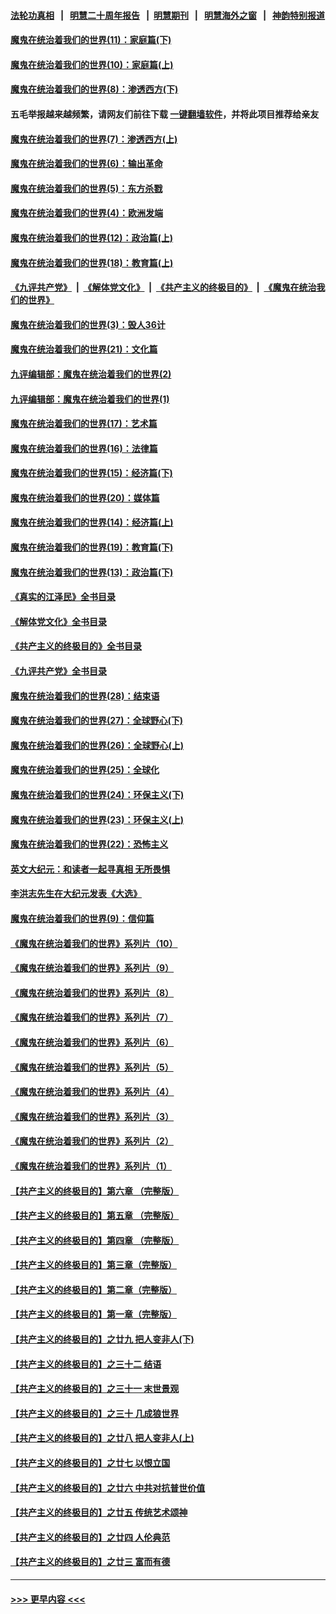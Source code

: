 #### [法轮功真相](https://github.com/gfw-breaker/truth/blob/master/README.md?t=0) &nbsp;&nbsp;|&nbsp;&nbsp; [明慧二十周年报告](https://github.com/gfw-breaker/mh-reports/blob/master/README.md?t=0) &nbsp;&nbsp;|&nbsp;&nbsp;[明慧期刊](https://github.com/gfw-breaker/mh-qikan) &nbsp;&nbsp;|&nbsp;&nbsp; [明慧海外之窗](https://github.com/gfw-breaker/mh-news/blob/master/README.md?t=0) &nbsp;&nbsp;|&nbsp;&nbsp; [神韵特别报道](https://github.com/gfw-breaker/mh-news/blob/master/shenyun.md?t=0)
#### [魔鬼在统治着我们的世界(11)：家庭篇(下)](../pages/nsc422/n10440961.md?t=12160851) 
#### [魔鬼在统治着我们的世界(10)：家庭篇(上)](../pages/nsc422/n10435448.md?t=12160851) 
#### [魔鬼在统治着我们的世界(8)：渗透西方(下)](../pages/nsc422/n10429603.md?t=12160851) 
#### 五毛举报越来越频繁，请网友们前往下载 [一键翻墙软件](https://github.com/gfw-breaker/ssr-accounts)，并将此项目推荐给亲友
#### [魔鬼在统治着我们的世界(7)：渗透西方(上)](../pages/nsc422/n10426013.md?t=12160851) 
#### [魔鬼在统治着我们的世界(6)：输出革命](../pages/nsc422/n10421536.md?t=12160851) 
#### [魔鬼在统治着我们的世界(5)：东方杀戮](../pages/nsc422/n10417707.md?t=12160851) 
#### [魔鬼在统治着我们的世界(4)：欧洲发端](../pages/nsc422/n10414890.md?t=12160851) 
#### [魔鬼在统治着我们的世界(12)：政治篇(上)](../pages/nsc422/n10444576.md?t=12160851) 
#### [魔鬼在统治着我们的世界(18)：教育篇(上)](../pages/nsc422/n10526970.md?t=12160851) 
#### [《九评共产党》](https://github.com/begood0513/9ping.md/blob/master/README.md) &nbsp;|&nbsp; [《解体党文化》](../../../../jtdwh.md/blob/master/README.md)  &nbsp;|&nbsp; [《共产主义的终极目的》](../../../../gczydzjmd.md/blob/master/README.md) &nbsp;|&nbsp; [《魔鬼在统治我们的世界》](../../../../mgztzwmdsj.md/blob/master/README.md) 
#### [魔鬼在统治着我们的世界(3)：毁人36计](../pages/nsc422/n10411583.md?t=12160851) 
#### [魔鬼在统治着我们的世界(21)：文化篇](../pages/nsc422/n10597706.md?t=12160851) 
#### [九评编辑部：魔鬼在统治着我们的世界(2)](../pages/nsc422/n10410036.md?t=12160851) 
#### [九评编辑部：魔鬼在统治着我们的世界(1)](../pages/nsc422/n10406825.md?t=12160851) 
#### [魔鬼在统治着我们的世界(17)：艺术篇](../pages/nsc422/n10499093.md?t=12160851) 
#### [魔鬼在统治着我们的世界(16)：法律篇](../pages/nsc422/n10485969.md?t=12160851) 
#### [魔鬼在统治着我们的世界(15)：经济篇(下)](../pages/nsc422/n10469975.md?t=12160851) 
#### [魔鬼在统治着我们的世界(20)：媒体篇](../pages/nsc422/n10586579.md?t=12160851) 
#### [魔鬼在统治着我们的世界(14)：经济篇(上)](../pages/nsc422/n10457370.md?t=12160851) 
#### [魔鬼在统治着我们的世界(19)：教育篇(下)](../pages/nsc422/n10564808.md?t=12160851) 
#### [魔鬼在统治着我们的世界(13)：政治篇(下)](../pages/nsc422/n10448270.md?t=12160851) 
#### [《真实的江泽民》全书目录](../pages/nsc422/n13721399.md?t=12160851) 
#### [《解体党文化》全书目录](../pages/nsc422/n13721157.md?t=12160851) 
#### [《共产主义的终极目的》全书目录](../pages/nsc422/n13721048.md?t=12160851) 
#### [《九评共产党》全书目录](../pages/nsc422/n13708085.md?t=12160851) 
#### [魔鬼在统治着我们的世界(28)：结束语](../pages/nsc422/n10936246.md?t=12160851) 
#### [魔鬼在统治着我们的世界(27)：全球野心(下)](../pages/nsc422/n10928319.md?t=12160851) 
#### [魔鬼在统治着我们的世界(26)：全球野心(上)](../pages/nsc422/n10900318.md?t=12160851) 
#### [魔鬼在统治着我们的世界(25)：全球化](../pages/nsc422/n10788205.md?t=12160851) 
#### [魔鬼在统治着我们的世界(24)：环保主义(下)](../pages/nsc422/n10695307.md?t=12160851) 
#### [魔鬼在统治着我们的世界(23)：环保主义(上)](../pages/nsc422/n10688613.md?t=12160851) 
#### [魔鬼在统治着我们的世界(22)：恐怖主义](../pages/nsc422/n10614727.md?t=12160851) 
#### [英文大纪元：和读者一起寻真相 无所畏惧](../pages/nsc422/n12542027.md?t=12160851) 
#### [李洪志先生在大纪元发表《大选》](../pages/nsc422/n12534746.md?t=12160851) 
#### [魔鬼在统治着我们的世界(9)：信仰篇](../pages/nsc422/n10432159.md?t=12160851) 
#### [《魔鬼在统治着我们的世界》系列片（10）](../pages/nsc422/n12292670.md?t=12160851) 
#### [《魔鬼在统治着我们的世界》系列片（9）](../pages/nsc422/n12290859.md?t=12160851) 
#### [《魔鬼在统治着我们的世界》系列片（8）](../pages/nsc422/n12287445.md?t=12160851) 
#### [《魔鬼在统治着我们的世界》系列片（7）](../pages/nsc422/n12283425.md?t=12160851) 
#### [《魔鬼在统治着我们的世界》系列片（6）](../pages/nsc422/n12282314.md?t=12160851) 
#### [《魔鬼在统治着我们的世界》系列片（5）](../pages/nsc422/n12281419.md?t=12160851) 
#### [《魔鬼在统治着我们的世界》系列片（4）](../pages/nsc422/n12274024.md?t=12160851) 
#### [《魔鬼在统治着我们的世界》系列片（3）](../pages/nsc422/n12271322.md?t=12160851) 
#### [《魔鬼在统治着我们的世界》系列片（2）](../pages/nsc422/n12269049.md?t=12160851) 
#### [《魔鬼在统治着我们的世界》系列片（1）](../pages/nsc422/n12267575.md?t=12160851) 
#### [【共产主义的终极目的】第六章 （完整版）](../pages/nsc422/n11428913.md?t=12160851) 
#### [【共产主义的终极目的】第五章 （完整版）](../pages/nsc422/n11428912.md?t=12160851) 
#### [【共产主义的终极目的】第四章 （完整版）](../pages/nsc422/n11428907.md?t=12160851) 
#### [【共产主义的终极目的】第三章（完整版）](../pages/nsc422/n11428848.md?t=12160851) 
#### [【共产主义的终极目的】第二章（完整版）](../pages/nsc422/n11428831.md?t=12160851) 
#### [【共产主义的终极目的】第一章（完整版）](../pages/nsc422/n11417651.md?t=12160851) 
#### [【共产主义的终极目的】之廿九 把人变非人(下)](../pages/nsc422/n11344140.md?t=12160851) 
#### [【共产主义的终极目的】之三十二 结语](../pages/nsc422/n11360535.md?t=12160851) 
#### [【共产主义的终极目的】之三十一 末世景观](../pages/nsc422/n11351129.md?t=12160851) 
#### [【共产主义的终极目的】之三十 几成狼世界](../pages/nsc422/n11348280.md?t=12160851) 
#### [【共产主义的终极目的】之廿八 把人变非人(上)](../pages/nsc422/n11340492.md?t=12160851) 
#### [【共产主义的终极目的】之廿七 以恨立国](../pages/nsc422/n11336944.md?t=12160851) 
#### [【共产主义的终极目的】之廿六 中共对抗普世价值](../pages/nsc422/n11324785.md?t=12160851) 
#### [【共产主义的终极目的】之廿五 传统艺术颂神](../pages/nsc422/n11296396.md?t=12160851) 
#### [【共产主义的终极目的】之廿四 人伦典范](../pages/nsc422/n11296397.md?t=12160851) 
#### [【共产主义的终极目的】之廿三 富而有德](../pages/nsc422/n11283598.md?t=12160851) 

----
#### [ >>> 更早内容 <<< ](../indexes/nsc422-earlier.md)
